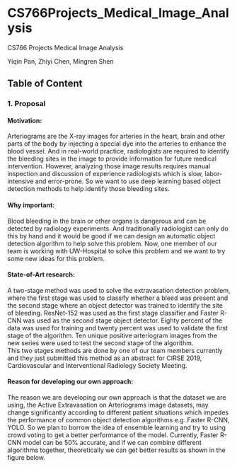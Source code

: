 # CS766Projects_Medical_Image_Analysis
CS766  Projects Medical Image Analysis

Yiqin Pan, Zhiyi Chen, Mingren Shen

## Table of Content
### 1. Proposal
#### Motivation:
Arteriograms are the X-ray images for arteries in the heart, brain and other parts of the body by injecting a special dye into the arteries to enhance the blood vessel. And in real-world practice, radiologists are required to identify the bleeding sites in the image to provide information for future medical intervention. However, analyzing those image results requires manual inspection and discussion of experience radiologists which is slow, labor-intensive and error-prone. So we want to use deep learning based object detection methods to help identify those bleeding sites. 
#### Why important:
Blood bleeding in the brain or other organs is dangerous and can be detected by radiology experiments. And traditionally radiologist can only do this by hand and it would be good if we can design an automatic object detection algorithm to help solve this problem. Now, one member of our team is working with UW-Hospital to solve this problem and we want to try some new ideas for this problem.
#### State-of-Art research:
A two-stage method was used to solve the extravasation detection problem, where the first stage was used to classify whether a bleed was present and the second stage where an object detector was trained to identify the site of bleeding. ResNet-152 was used as the first stage classifier and Faster R-CNN was used as the second stage object detector. Eighty percent of the data was used for training and twenty percent was used to validate the first stage of the algorithm. Ten unique positive arteriogram images from the new series were used to test the second stage of the algorithm.  
This two stages methods are done by one of our team members currently and they just submitted this method as an abstract for CIRSE 2019, Cardiovascular and Interventional Radiology Society Meeting.
#### Reason for developing our own approach:
The reason we are developing our own approach is that the dataset we are using, the Active Extravasation on Arteriograms image datasets, may change significantly according to different patient situations which impedes the performance of common object detection algorithms e.g. Faster R-CNN, YOLO. So we plan to borrow the idea of ensemble learning and try to using crowd voting to get a better performance of the model. Currently, Faster R-CNN model can be 50% accurate, and if we can combine different algorithms together, theoretically we can get better results as shown in the figure below. 
